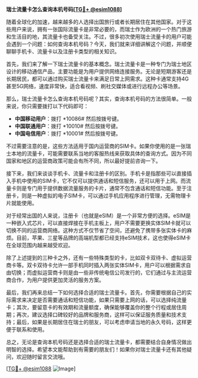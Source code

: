 **瑞士流量卡怎么查询本机号码[[TG💪+ @esim1088](https://t.me/s/esim1088)]**

随着全球化的加速，越来越多的人选择出国旅行或者长期居住在其他国家。对于这些用户来说，拥有一张国际流量卡是非常必要的，而瑞士作为欧洲的一个热门旅游和生活目的地，其流量卡也备受关注。不过，很多初次使用瑞士流量卡的用户可能会遇到一个问题：如何查询本机号码？今天，我们就来详细讲解这个问题，并顺便聊聊手机卡、流量卡以及注册卡类型的相关知识。

首先，我们来了解一下瑞士流量卡的基本概念。瑞士流量卡是一种专门为瑞士地区设计的移动通信产品，主要功能是为用户提供网络连接服务。无论是短期游客还是长期居民，都可以通过购买瑞士流量卡来满足日常上网需求。这种卡通常支持4G甚至5G网络，速度非常快，适合看视频、刷社交媒体或进行远程办公等场景。

那么，瑞士流量卡怎么查询本机号码呢？其实，查询本机号码的方法很简单。一般来说，你只需要拨打以下代码即可：

- **中国移动用户**：拨打 *10086# 然后按拨号键。
- **中国联通用户**：拨打 *10010# 然后按拨号键。
- **中国电信用户**：拨打 *10001# 然后按拨号键。

不过需要注意的是，这些方法适用于国内运营商的SIM卡。如果你使用的是一张瑞士本地的流量卡，可能需要联系当地的客服热线来获取具体的查询方式。因为不同国家和地区的运营商政策可能会有所不同，所以最好提前咨询一下。

接下来，我们来谈谈手机卡、流量卡和注册卡的区别。手机卡是指那些可以直接插入手机中使用的SIM卡，它不仅可以提供通话和短信服务，还可以用于上网。而流量卡则是专门用于提供数据流量服务的卡片，通常不包含通话和短信功能。至于注册卡，则是一种虚拟的电子SIM卡，可以通过手机应用程序进行管理，无需物理卡片就能使用。

对于经常出国的人来说，注册卡（也就是eSIM）是一个非常方便的选择。eSIM是一种嵌入式芯片，可以直接焊接在手机主板上，用户不需要更换实体SIM卡就可以切换不同的运营商网络。这种方式不仅节省了空间，还避免了携带多张实体卡的麻烦。目前，苹果、三星等品牌的高端机型都已经支持eSIM技术，这也使得eSIM卡在全球范围内越来越受欢迎。

除了上述提到的三种卡之外，还有一些特殊类型的卡，比如双卡双待卡、虚拟运营商卡等。双卡双待卡允许一部手机同时插入两张实体SIM卡，用户可以根据需求自由切换；而虚拟运营商卡则是由一些非传统电信公司发行的，它们通过与主流运营商合作，为用户提供更加灵活的服务方案。

最后，我们再来总结一下如何选择合适的瑞士流量卡。首先，你需要根据自己的实际需求来决定是否需要通话和短信功能，如果只需要上网的话，可以选择纯流量卡；其次，要留意卡的有效期和流量额度，确保能够覆盖你的整个行程或居住周期；再次，建议选择口碑较好的品牌和服务商，这样可以保证服务质量和技术支持；最后，如果是长期居住在瑞士的朋友，可以考虑申请当地的永久号码，这样更便于联系和使用。

总之，无论是查询本机号码还是选择合适的瑞士流量卡，都需要结合自身情况做出明智的选择。希望本文能帮助到有需要的朋友们！如果你对瑞士流量卡还有其他疑问，欢迎随时留言交流哦。

[[TG💪+ @esim1088](https://t.me/s/esim1088) ![Image](https://i.postimg.cc/4NQfJmqS/Snipaste-2025-05-13-00-14-12.png)]
